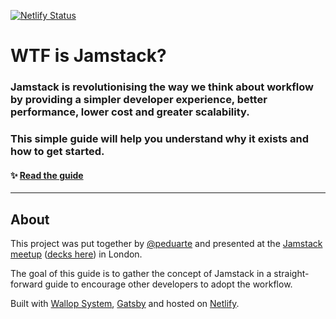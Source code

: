 [![Netlify Status](https://api.netlify.com/api/v1/badges/801bf845-4093-4780-8cf3-32ac5bb57fa2/deploy-status)](https://app.netlify.com/sites/jamstack-wtf/deploys)

# WTF is Jamstack?

### Jamstack is revolutionising the way we think about workflow by providing a simpler developer experience, better performance, lower cost and greater scalability.

### This simple guide will help you understand why it exists and how to get started.

#### ✨ [Read the guide](https://jamstack.wtf)

---

## About

This project was put together by [@peduarte](https://twitter.com/peduarte) and presented at the [Jamstack meetup](https://www.meetup.com/Jamstack-London/events/257961818/) ([decks here](https://speakerdeck.com/peduarte/jamstack-cheatsheet)) in London.

The goal of this guide is to gather the concept of Jamstack in a straight-forward guide to encourage other developers to adopt the workflow.

Built with [Wallop System](https://ped.ro/blog/wallop-system-built-with-modulz), [Gatsby](https://www.gatsbyjs.org/) and hosted on [Netlify](https://netlify.com/).
